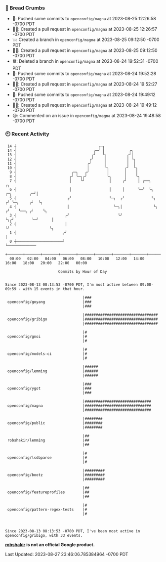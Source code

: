 ### 🍞 Bread Crumbs

 * 🚢: Pushed some commits to `openconfig/magna` at 2023-08-25 12:26:58 -0700 PDT
 * ✍🏼: Created a pull request in `openconfig/magna` at 2023-08-25 12:26:57 -0700 PDT
 * 💥: Created a branch in `openconfig/magna` at 2023-08-25 09:12:50 -0700 PDT
 * ✍🏼: Created a pull request in `openconfig/magna` at 2023-08-25 09:12:50 -0700 PDT
 * 🗑: Deleted a branch in `openconfig/magna` at 2023-08-24 19:52:31 -0700 PDT
 * 🚢: Pushed some commits to `openconfig/magna` at 2023-08-24 19:52:28 -0700 PDT
 * ✍🏼: Created a pull request in `openconfig/magna` at 2023-08-24 19:52:27 -0700 PDT
 * 🚢: Pushed some commits to `openconfig/magna` at 2023-08-24 19:49:12 -0700 PDT
 * ✍🏼: Created a pull request in `openconfig/magna` at 2023-08-24 19:49:12 -0700 PDT
 * 😃: Commented on an issue in `openconfig/magna` at 2023-08-24 19:48:58 -0700 PDT

### 🕘 Recent Activity
```
 14 ┼                                     ╭─╮
 14 ┤                                   ╭─╯ │           ╭╮
 13 ┤                                  ╭╯   ╰╮         ╭╯│
 12 ┤                                 ╭╯     │         │ ╰╮
 11 ┤                                ╭╯      │         │  │
 10 ┤                                │       ╰╮       ╭╯  ╰╮
  9 ┤                         ╭─╮   ╭╯        │       │    │
  8 ┤                        ╭╯ ╰─╮╭╯         ╰╮      │    ╰╮
  7 ┤                        │    ╰╯           │     ╭╯     │ ╭──╮                    ╭╮
  6 ┤                        │                 │     │      ╰─╯  ╰╮      ╭─╮        ╭─╯│
  5 ┤                       ╭╯                 ╰─╮  ╭╯            ╰╮    ╭╯ ╰─╮     ╭╯  ╰╮
  4 ┤                       │                    ╰─╮│              ╰╮  ╭╯    ╰──╮ ╭╯    ╰╮
  3 ┤                      ╭╯                      ╰╯               ╰╮╭╯        ╰─╯      │
  2 ┤                      │                                         ╰╯                  ╰╮
  1 ┤                     ╭╯                                                              │
  0 ┼─────────────────────╯                                                               ╰─────────────
    +───────+───────+───────+───────+───────+───────+───────+───────+───────+───────+───────+───────+────
  00:00   02:00   04:00   06:00   08:00   10:00   12:00   14:00   16:00   18:00   20:00   22:00   00:00   

						Commits by Hour of Day


Since 2023-08-13 08:13:53 -0700 PDT, I'm most active between 09:00-09:59 - with 15 events in that hour.

```



```
                                   |###
 openconfig/goyang                 |###
                                   |###

                                   |#################################
 openconfig/gribigo                |#################################
                                   |#################################

                                   |#
 openconfig/gnoi                   |#
                                   |#

                                   |#
 openconfig/models-ci              |#
                                   |#

                                   |######
 openconfig/lemming                |######
                                   |######

                                   |###
 openconfig/ygot                   |###
                                   |###

                                   |##############################
 openconfig/magna                  |##############################
                                   |##############################

                                   |########
 openconfig/public                 |########
                                   |########

                                   |##
 robshakir/lemming                 |##
                                   |##

                                   |#
 openconfig/lsdbparse              |#
                                   |#

                                   |#########
 openconfig/bootz                  |#########
                                   |#########

                                   |##
 openconfig/featureprofiles        |##
                                   |##

                                   |#
 openconfig/pattern-regex-tests    |#
                                   |#



Since 2023-08-13 08:13:53 -0700 PDT, I've been most active in openconfig/gribigo, with 33 events.

```
**[robshakir](mailto:robjs@google.com) is not an official Google product.**  


Last Updated: 2023-08-27 23:46:06.785384964 -0700 PDT

